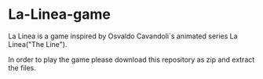 # La-Linea-game
La Linea is a game inspired by Osvaldo Cavandoli´s animated series La Linea("The Line").

In order to play the game please download this repository as zip and extract the files.
